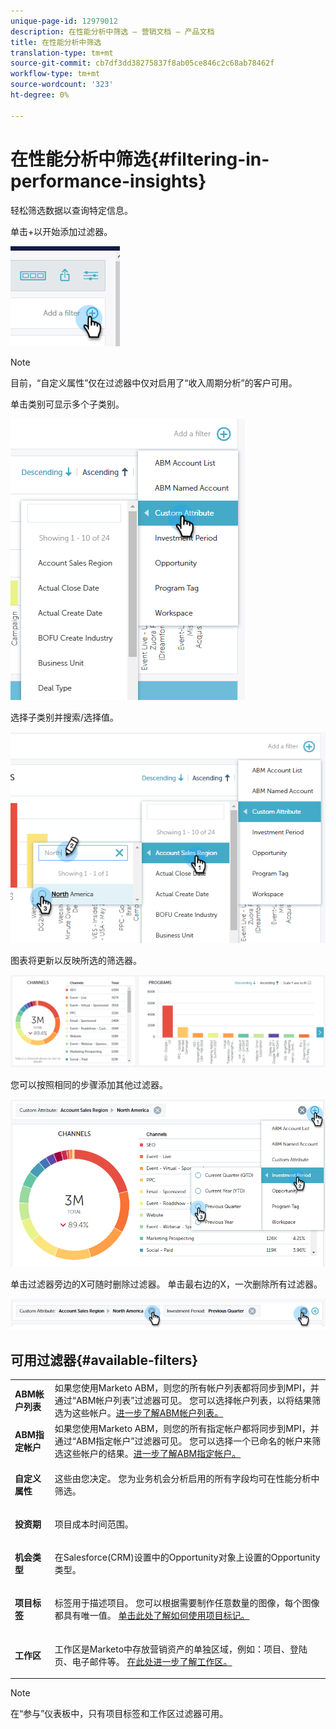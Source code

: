 ```yaml
---
unique-page-id: 12979012
description: 在性能分析中筛选 — 营销文档 — 产品文档
title: 在性能分析中筛选
translation-type: tm+mt
source-git-commit: cb7df3dd38275837f8ab05ce846c2c68ab78462f
workflow-type: tm+mt
source-wordcount: '323'
ht-degree: 0%

---
```



# 在性能分析中筛选{#filtering-in-performance-insights}

轻松筛选数据以查询特定信息。

单击+以开始添加过滤器。

![](assets/1-1.png)

>[!NOTE]
>
>目前，“自定义属性”仅在过滤器中仅对启用了“收入周期分析”的客户可用。

单击类别可显示多个子类别。

![](assets/two-1.png)

选择子类别并搜索/选择值。

![](assets/three.png)

图表将更新以反映所选的筛选器。

![](assets/four-1.png)

您可以按照相同的步骤添加其他过滤器。

![](assets/five.png)

单击过滤器旁边的X可随时删除过滤器。 单击最右边的X，一次删除所有过滤器。

![](assets/6-2.png)

## 可用过滤器{#available-filters}

<table> 
 <tbody> 
  <tr> 
   <td colspan="1"><strong>ABM帐户列表</strong></td> 
   <td colspan="1">如果您使用Marketo ABM，则您的所有帐户列表都将同步到MPI，并通过“ABM帐户列表”过滤器可见。 您可以选择帐户列表，以将结果筛选为这些帐户。<a href="https://docs.marketo.com/display/public/DOCS/Account-Based+Web+Marketing+with+ABM" rel="nofollow">进一步了解ABM帐户列表。</a></td> 
  </tr> 
  <tr> 
   <td colspan="1"><strong>ABM指定帐户</strong></td> 
   <td colspan="1">如果您使用Marketo ABM，则您的所有指定帐户都将同步到MPI，并通过“ABM指定帐户”过滤器可见。 您可以选择一个已命名的帐户来筛选这些帐户的结果。<a href="https://docs.marketo.com/x/eaCt" rel="nofollow">进一步了解ABM指定帐户。</a></td> 
  </tr> 
  <tr> 
   <td colspan="1"><strong>自定义属性</strong></td> 
   <td colspan="1"><p>这些由您决定。 您为业务机会分析启用</a>的所有字段均可在性能分析中筛选。<a href="/help/marketo/product-docs/reporting/revenue-cycle-analytics/revenue-tools/enabling-custom-field-sync-for-revenue-cycle-analytics.md" rel="nofollow"></a></p></td> 
  </tr> 
  <tr> 
   <td colspan="1"><p><strong>投资期</strong></p></td> 
   <td colspan="1"><p>项目成本时间范围。</p></td> 
  </tr> 
  <tr> 
   <td colspan="1"><p><strong>机会类型</strong></p></td> 
   <td colspan="1"><p>在Salesforce(CRM)设置中的Opportunity对象上设置的Opportunity类型。</p></td> 
  </tr> 
  <tr> 
   <td><p><strong>项目标签</strong></p></td> 
   <td><p>标签用于描述项目。 您可以根据需要制作任意数量的图像，每个图像都具有唯一值。 <a href="/help/marketo/product-docs/administration/tags/create-a-new-program-tag-and-tag-values.md" rel="nofollow">单击此处了解如何使用项目标记。</a></p></td> 
  </tr> 
  <tr> 
   <td><strong>工作区</strong></td> 
   <td><p>工作区是Marketo中存放营销资产的单独区域，例如：项目、登陆页、电子邮件等。 <a href="/help/marketo/product-docs/administration/workspaces-and-person-partitions/understanding-workspaces-and-person-partitions.md" rel="nofollow">在此处进一步了解工作区。</a></p></td> 
  </tr> 
 </tbody> 
</table>

>[!NOTE]
>
>在“参与”仪表板中，只有项目标签和工作区过滤器可用。
